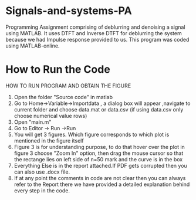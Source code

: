 # Signals-and-systems-PA
Programming Assignment comprising of deblurring and denoising a signal using MATLAB.
It uses DTFT and Inverse DTFT for deblurring the system because we had Impulse response provided to us.
This program was coded using MATLAB-online.

# How to Run the Code

HOW TO RUN PROGRAM AND OBTAIN THE FIGURE

1. Open the folder "Source code" in matlab
2. Go to Home->Variable->Importdata , a dialog box will appear ,navigate to current folder and choose data.mat or data.csv
   (if using data.csv only choose numerical value rows)
3. Open "main.m" 
4. Go to Editor -> Run ->Run
5. You will get 3 figures. Which figure corresponds to which plot is mentioned in the figure itself
6. Figure 3 is for understanding purpose, to do that hover over the plot in figure 3 choose "Zoom In" option, then drag the mouse cursor so that the rectange lies on left side of    n=50 mark and the curve is in the box
7. Everything Else is in the report attached.If PDF gets corrupted then you can also use .docx file.
8. If at any point the comments in code are not clear then you can always refer to the Report there we have provided a detailed explanation behind every step in the code.


